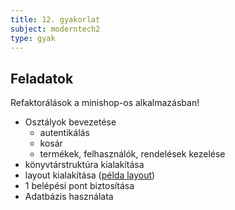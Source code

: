 ```yaml
---
title: 12. gyakorlat
subject: moderntech2
type: gyak
---
```


Feladatok
---------

Refaktorálások a minishop-os alkalmazásban!

- Osztályok bevezetése
    + autentikálás
    + kosár
    + termékek, felhasználók, rendelések kezelése
- könyvtárstruktúra kialakítása
- layout kialakítása ([példa layout](layout.zip))
- 1 belépési pont biztosítása
- Adatbázis használata
